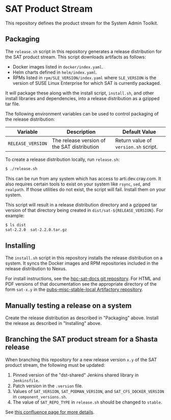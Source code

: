 # SAT Product Stream
This repository defines the product stream for the System Admin Toolkit.

## Packaging
The `release.sh` script in this repository generates a release distribution
for the SAT product stream. This script downloads artifacts as follows:

* Docker images listed in `docker/index.yaml`.
* Helm charts defined in `helm/index.yaml`.
* RPMs listed in `rpm/SLE_VERSION/index.yaml` where `SLE_VERSION` is the version
  of SUSE Linux Enterprise for which SAT is currently packaged.

It will package these along with the install script, `install.sh`, and other
install libraries and dependencies, into a release distribution as a gzipped
tar file.

The following environment variables can be used to control packaging of the
release distribution:

| Variable          | Description                                 | Default Value                                             |
| ----------------- | ------------------------------------------- | --------------------------------------------------------- |
| `RELEASE_VERSION` | The release version of the SAT distribution | Return value of `version.sh` script.                      |

To create a release distribution locally, run `release.sh`:

```sh
$ ./release.sh
```

This can be run from any system which has access to arti.dev.cray.com. It also
requires certain tools to exist on your system like `rsync`, `sed`, and
`realpath`. If those utilities do not exist, the script will fail. Install them
on your system.

This script will result in a release distribution directory and a gzipped tar
version of that directory being created in `dist/sat-${RELEASE_VERSION}`. For
example:

```sh
$ ls dist
sat-2.2.0  sat-2.2.0.tar.gz
```

## Installing

The `install.sh` script in this repository installs the release distribution on
a system. It syncs the Docker images and RPM repositories included in the
release distribution to Nexus.

For install instructions, see the [hpc-sat-docs git repository](https://github.hpe.com/hpe/hpc-sat-docs).
For HTML and PDF versions of that documentation see the appropriate directory of
the form `sat-x.y` in the [pubs-misc-stable-local Artifactory repository](https://arti.dev.cray.com/ui/native/pubs-misc-stable-local/release/).

## Manually testing a release on a system
Create the release distribution as described in "Packaging" above. Install the
release as described in "Installing" above.

## Branching the SAT product stream for a Shasta release

When branching this repository for a new release version `x.y` of the SAT
product stream, the following must be updated:

1. Pinned version of the "dst-shared" Jenkins shared library in `Jenkinsfile`.
2. Patch version in the `.version` file.
3. Values of `SAT_VERSION`, `SAT_PODMAN_VERSION`, and `SAT_CFS_DOCKER_VERSION`
   in `component_versions.sh`.
4. The value of `SAT_REPO_TYPE` in `release.sh` should be changed to `stable`.

See [this confluence page for more details](https://connect.us.cray.com/confluence/display/XCCS/SAT+Branching+Model#SATBranchingModel-Step3:Createandupdatereleasebranchofsat-product-stream).
